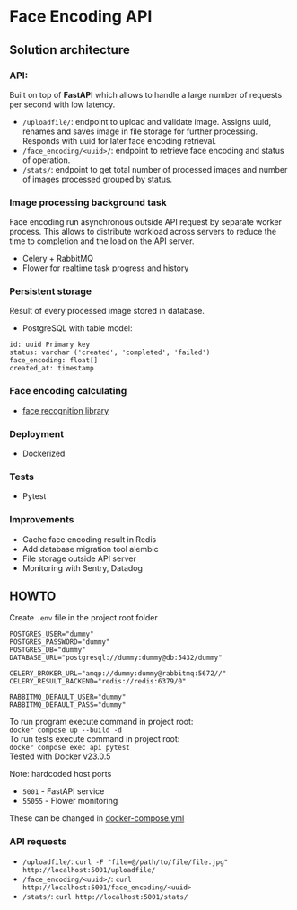 # Face Encoding API

## Solution architecture
### API:
Built on top of **FastAPI** which allows to handle a large number of requests per second with low latency.
- `/uploadfile/`: endpoint to upload and validate image. 
Assigns uuid, renames and saves image in file storage for further processing. 
Responds with uuid for later face encoding retrieval.
- `/face_encoding/<uuid>/`: endpoint to retrieve face encoding and status of operation.
- `/stats/`: endpoint to get total number of processed images and number of images processed grouped by status. 

### Image processing background task
Face encoding run asynchronous outside API request by separate worker process. 
This allows to distribute workload across servers to reduce the time to completion and the load on the API server.
- Celery + RabbitMQ
- Flower for realtime task progress and history

### Persistent storage
Result of every processed image stored in database.
- PostgreSQL with table model:
````text
id: uuid Primary key
status: varchar ('created', 'completed', 'failed')
face_encoding: float[]
created_at: timestamp
````

### Face encoding calculating
- [face recognition library](https://github.com/ageitgey/face_recognition)

### Deployment
- Dockerized

### Tests
- Pytest

### Improvements
- Cache face encoding result in Redis
- Add database migration tool alembic
- File storage outside API server 
- Monitoring with Sentry, Datadog


## HOWTO
Create `.env` file in the project root folder
```commandline
POSTGRES_USER="dummy"
POSTGRES_PASSWORD="dummy"
POSTGRES_DB="dummy"
DATABASE_URL="postgresql://dummy:dummy@db:5432/dummy"

CELERY_BROKER_URL="amqp://dummy:dummy@rabbitmq:5672//"
CELERY_RESULT_BACKEND="redis://redis:6379/0"

RABBITMQ_DEFAULT_USER="dummy"
RABBITMQ_DEFAULT_PASS="dummy"
```
To run program execute command in project root:  
`docker compose up --build -d`  
To run tests execute command in project root:  
`docker compose exec api pytest`  
Tested with Docker v23.0.5  

Note: hardcoded host ports
- `5001` - FastAPI service
- `55055` - Flower monitoring  

These can be changed in [docker-compose.yml](https://github.com/masb3/face_encoding_api/blob/main/docker-compose.yml)

### API requests
- `/uploadfile/`: `curl -F "file=@/path/to/file/file.jpg" http://localhost:5001/uploadfile/`
- `/face_encoding/<uuid>/`: `curl http://localhost:5001/face_encoding/<uuid>`
- `/stats/`: `curl http://localhost:5001/stats/`